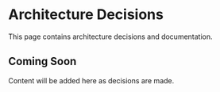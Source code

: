 # Architecture Decisions

This page contains architecture decisions and documentation.

## Coming Soon

Content will be added here as decisions are made.
